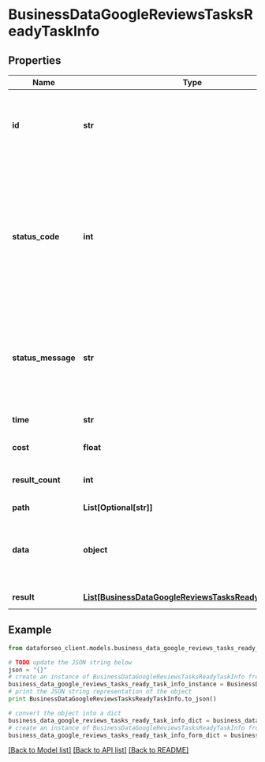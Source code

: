 # BusinessDataGoogleReviewsTasksReadyTaskInfo


## Properties

Name | Type | Description | Notes
------------ | ------------- | ------------- | -------------
**id** | **str** | task identifier unique task identifier in our system in the UUID format | [optional] 
**status_code** | **int** | status code of the task generated by DataForSEO, can be within the following range: 10000-60000 you can find the full list of the response codes here | [optional] 
**status_message** | **str** | informational message of the task you can find the full list of general informational messages here | [optional] 
**time** | **str** | execution time, seconds | [optional] 
**cost** | **float** | total tasks cost, USD | [optional] 
**result_count** | **int** | number of elements in the result array | [optional] 
**path** | **List[Optional[str]]** | URL path | [optional] 
**data** | **object** | contains the same parameters that you specified in the POST request | [optional] 
**result** | [**List[BusinessDataGoogleReviewsTasksReadyResultInfo]**](BusinessDataGoogleReviewsTasksReadyResultInfo.md) | array of results | [optional] 

## Example

```python
from dataforseo_client.models.business_data_google_reviews_tasks_ready_task_info import BusinessDataGoogleReviewsTasksReadyTaskInfo

# TODO update the JSON string below
json = "{}"
# create an instance of BusinessDataGoogleReviewsTasksReadyTaskInfo from a JSON string
business_data_google_reviews_tasks_ready_task_info_instance = BusinessDataGoogleReviewsTasksReadyTaskInfo.from_json(json)
# print the JSON string representation of the object
print BusinessDataGoogleReviewsTasksReadyTaskInfo.to_json()

# convert the object into a dict
business_data_google_reviews_tasks_ready_task_info_dict = business_data_google_reviews_tasks_ready_task_info_instance.to_dict()
# create an instance of BusinessDataGoogleReviewsTasksReadyTaskInfo from a dict
business_data_google_reviews_tasks_ready_task_info_form_dict = business_data_google_reviews_tasks_ready_task_info.from_dict(business_data_google_reviews_tasks_ready_task_info_dict)
```
[[Back to Model list]](../README.md#documentation-for-models) [[Back to API list]](../README.md#documentation-for-api-endpoints) [[Back to README]](../README.md)


